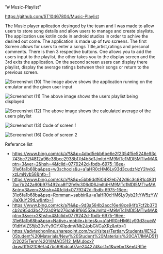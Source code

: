 "# Music-Playlist"

https://github.com/ST10467804/Music-Playlist

The Music player aplication desinged by the team and I was made to allow users to store song details and allow users to manage and create playlists. The application use kotlin code in android studios in order to achive the desired out come. The application is made up of two screens. The first Screen allows for users to enter a songs Title,artist,ratings and personal comments. There is then 3 respective buttons. One allows you to add the users input to the playlist, the other takes you to the display screen and the 3rd exits the application. On the second screen users can display there playlist, display the average ratings between their songs or return to the previous screen.


![Screenshot (10)](https://github.com/user-attachments/assets/cb16eb98-92c2-4af0-b96a-e6b732ad12f8)
The image above shows the application running on the emulator and the given user input




![Screenshot (11)](https://github.com/user-attachments/assets/1de5a645-9526-4618-915c-e7a807612af5)
The above image shows the users playlist being displayed




![Screenshot (12)](https://github.com/user-attachments/assets/67001e2f-c37c-4e15-9c9a-e458a09c2ad4)
The above image shows the calculated average of the users playlist





![Screenshot (13)](https://github.com/user-attachments/assets/aba80c47-f678-41fb-ab60-6c6cab83936c)
Code of screen 1






![Screenshot (16)](https://github.com/user-attachments/assets/f8b58598-1cf7-4609-a472-1e9729fccef8)
Code of screen 2






Referance list
- https://www.bing.com/ck/a?!&&p=4dbd5ebb6be6e2f2354f5e5248e93c743bc72f4812a96c38bcc2938b17d4b5d1JmltdHM9MTc1MDI5MTIwMA&ptn=3&ver=2&hsh=4&fclid=0779242d-fbdb-6975-16ee-31e6fa1b68ba&psq=w3schools&u=a1aHR0cHM6Ly93d3cudzNzY2hvb2xzLmNvbS8&ntb=1
- https://www.bing.com/ck/a?!&&p=5bb9ddf60482eb742d6c3c981c48317ac7b242a60b975492ca8f12fe9c306d06JmltdHM9MTc1MDI5MTIwMA&ptn=3&ver=2&hsh=4&fclid=0779242d-fbdb-6975-16ee-31e6fa1b68ba&psq=Romman+sabbir&u=a1aHR0cHM6Ly9yb21tYW5zYWJiaXIuY29tLw&ntb=1
- https://www.bing.com/ck/a?!&&p=9d3a584b2acc16e48ce94fb7cf2b370cb2d95dd3b4722a091d276da88f66553eJmltdHM9MTc1MDI5MTIwMA&ptn=3&ver=2&hsh=4&fclid=0779242d-fbdb-6975-16ee-31e6fa1b68ba&psq=Native+mobile+bites&u=a1aHR0cHM6Ly93d3cueW91dHViZS5jb20vYy9OYXRpdmVNb2JpbGVCaXRz&ntb=1
- https://advtechonline.sharepoint.com/:w:/r/sites/TertiaryStudents/IIE%20Student%20Materials/New%20Student%20Materials%20CAT/IMAD5112/2025/Term%201/IMAD5112_MM.docx?d=wa1ff62f08e1a47bc99bdca07ae24427d&csf=1&web=1&e=URIfie














